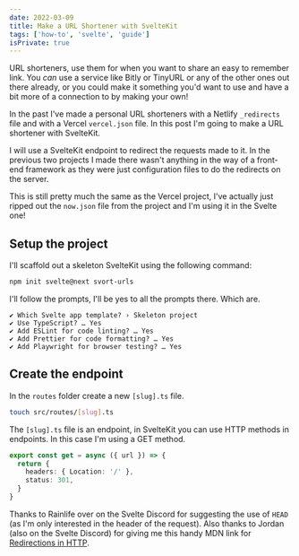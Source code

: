 ```yaml
---
date: 2022-03-09
title: Make a URL Shortener with SvelteKit
tags: ['how-to', 'svelte', 'guide']
isPrivate: true
---
```


URL shorteners, use them for when you want to share an easy to
remember link. You _can_ use a service like Bitly or TinyURL or any of
the other ones out there already, or you could make it something you'd
want to use and have a bit more of a connection to by making your own!

In the past I've made a personal URL shorteners with a Netlify
`_redirects` file and with a Vercel `vercel.json` file. In this post
I'm going to make a URL shortener with SvelteKit.

I will use a SvelteKit endpoint to redirect the requests made to it.
In the previous two projects I made there wasn't anything in the way
of a front-end framework as they were just configuration files to do
the redirects on the server.

This is still pretty much the same as the Vercel project, I've
actually just ripped out the `now.json` file from the project and I'm
using it in the Svelte one!

## Setup the project

I'll scaffold out a skeleton SvelteKit using the following command:

```bash
npm init svelte@next svort-urls
```

I'll follow the prompts, I'll be yes to all the prompts there. Which
are.

```text
✔ Which Svelte app template? › Skeleton project
✔ Use TypeScript? … Yes
✔ Add ESLint for code linting? … Yes
✔ Add Prettier for code formatting? … Yes
✔ Add Playwright for browser testing? … Yes
```

## Create the endpoint

In the `routes` folder create a new `[slug].ts` file.

```bash
touch src/routes/[slug].ts
```

The `[slug].ts` file is an endpoint, in SvelteKit you can use HTTP
methods in endpoints. In this case I'm using a GET method.

```ts
export const get = async ({ url }) => {
  return {
    headers: { Location: '/' },
    status: 301,
  }
}
```

Thanks to Rainlife over on the Svelte Discord for suggesting the use
of `HEAD` (as I'm only interested in the header of the request). Also
thanks to Jordan (also on the Svelte Discord) for giving me this handy
MDN link for [Redirections in HTTP].

<!-- Links -->

[redirections in http]:
  https://developer.mozilla.org/en-US/docs/Web/HTTP/Redirections#permanent_redirections
